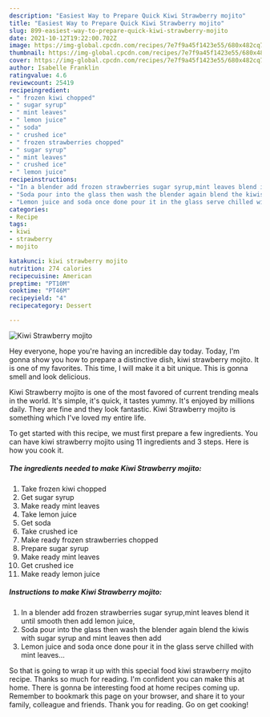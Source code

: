 ```yaml
---
description: "Easiest Way to Prepare Quick Kiwi Strawberry mojito"
title: "Easiest Way to Prepare Quick Kiwi Strawberry mojito"
slug: 899-easiest-way-to-prepare-quick-kiwi-strawberry-mojito
date: 2021-10-12T19:22:00.702Z
image: https://img-global.cpcdn.com/recipes/7e7f9a45f1423e55/680x482cq70/kiwi-strawberry-mojito-recipe-main-photo.jpg
thumbnail: https://img-global.cpcdn.com/recipes/7e7f9a45f1423e55/680x482cq70/kiwi-strawberry-mojito-recipe-main-photo.jpg
cover: https://img-global.cpcdn.com/recipes/7e7f9a45f1423e55/680x482cq70/kiwi-strawberry-mojito-recipe-main-photo.jpg
author: Isabelle Franklin
ratingvalue: 4.6
reviewcount: 25419
recipeingredient:
- " frozen kiwi chopped"
- " sugar syrup"
- " mint leaves"
- " lemon juice"
- " soda"
- " crushed ice"
- " frozen strawberries chopped"
- " sugar syrup"
- " mint leaves"
- " crushed ice"
- " lemon juice"
recipeinstructions:
- "In a blender add frozen strawberries sugar syrup,mint leaves blend it until smooth then add lemon juice,"
- "Soda pour into the glass then wash the blender again blend the kiwis with sugar syrup and mint leaves then add"
- "Lemon juice and soda once done pour it in the glass serve chilled with mint leaves..."
categories:
- Recipe
tags:
- kiwi
- strawberry
- mojito

katakunci: kiwi strawberry mojito 
nutrition: 274 calories
recipecuisine: American
preptime: "PT10M"
cooktime: "PT46M"
recipeyield: "4"
recipecategory: Dessert

---
```



![Kiwi Strawberry mojito](https://img-global.cpcdn.com/recipes/7e7f9a45f1423e55/680x482cq70/kiwi-strawberry-mojito-recipe-main-photo.jpg)

Hey everyone, hope you're having an incredible day today. Today, I'm gonna show you how to prepare a distinctive dish, kiwi strawberry mojito. It is one of my favorites. This time, I will make it a bit unique. This is gonna smell and look delicious.



Kiwi Strawberry mojito is one of the most favored of current trending meals in the world. It's simple, it's quick, it tastes yummy. It's enjoyed by millions daily. They are fine and they look fantastic. Kiwi Strawberry mojito is something which I've loved my entire life.


To get started with this recipe, we must first prepare a few ingredients. You can have kiwi strawberry mojito using 11 ingredients and 3 steps. Here is how you cook it.

<!--inarticleads1-->

##### The ingredients needed to make Kiwi Strawberry mojito:

1. Take  frozen kiwi chopped
1. Get  sugar syrup
1. Make ready  mint leaves
1. Take  lemon juice
1. Get  soda
1. Take  crushed ice
1. Make ready  frozen strawberries chopped
1. Prepare  sugar syrup
1. Make ready  mint leaves
1. Get  crushed ice
1. Make ready  lemon juice




<!--inarticleads2-->

##### Instructions to make Kiwi Strawberry mojito:

1. In a blender add frozen strawberries sugar syrup,mint leaves blend it until smooth then add lemon juice,
1. Soda pour into the glass then wash the blender again blend the kiwis with sugar syrup and mint leaves then add
1. Lemon juice and soda once done pour it in the glass serve chilled with mint leaves...




So that is going to wrap it up with this special food kiwi strawberry mojito recipe. Thanks so much for reading. I'm confident you can make this at home. There is gonna be interesting food at home recipes coming up. Remember to bookmark this page on your browser, and share it to your family, colleague and friends. Thank you for reading. Go on get cooking!
